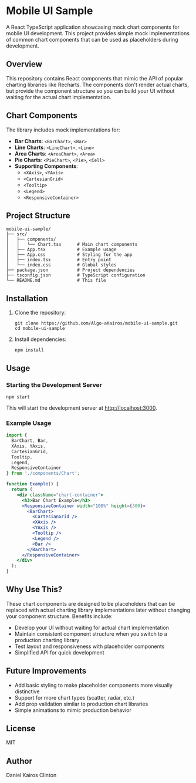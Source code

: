 # Mobile UI Sample

A React TypeScript application showcasing mock chart components for mobile UI development. This project provides simple mock implementations of common chart components that can be used as placeholders during development.

## Overview

This repository contains React components that mimic the API of popular charting libraries like Recharts. The components don't render actual charts, but provide the component structure so you can build your UI without waiting for the actual chart implementation.

## Chart Components

The library includes mock implementations for:

- **Bar Charts**: `<BarChart>`, `<Bar>`
- **Line Charts**: `<LineChart>`, `<Line>`
- **Area Charts**: `<AreaChart>`, `<Area>`
- **Pie Charts**: `<PieChart>`, `<Pie>`, `<Cell>`
- **Supporting Components**: 
  - `<XAxis>`, `<YAxis>`
  - `<CartesianGrid>`
  - `<Tooltip>`
  - `<Legend>`
  - `<ResponsiveContainer>`

## Project Structure

```
mobile-ui-sample/
├── src/
│   ├── components/
│   │   └── Chart.tsx      # Main chart components
│   ├── App.tsx            # Example usage
│   ├── App.css            # Styling for the app
│   ├── index.tsx          # Entry point
│   └── index.css          # Global styles
├── package.json           # Project dependencies
├── tsconfig.json          # TypeScript configuration
└── README.md              # This file
```

## Installation

1. Clone the repository:
   ```
   git clone https://github.com/Algo-aKairos/mobile-ui-sample.git
   cd mobile-ui-sample
   ```

2. Install dependencies:
   ```
   npm install
   ```

## Usage

### Starting the Development Server

```
npm start
```

This will start the development server at [http://localhost:3000](http://localhost:3000).

### Example Usage

```jsx
import { 
  BarChart, Bar,
  XAxis, YAxis,
  CartesianGrid,
  Tooltip,
  Legend,
  ResponsiveContainer
} from './components/Chart';

function Example() {
  return (
    <div className="chart-container">
      <h3>Bar Chart Example</h3>
      <ResponsiveContainer width="100%" height={300}>
        <BarChart>
          <CartesianGrid />
          <XAxis />
          <YAxis />
          <Tooltip />
          <Legend />
          <Bar />
        </BarChart>
      </ResponsiveContainer>
    </div>
  );
}
```

## Why Use This?

These chart components are designed to be placeholders that can be replaced with actual charting library implementations later without changing your component structure. Benefits include:

- Develop your UI without waiting for actual chart implementation
- Maintain consistent component structure when you switch to a production charting library
- Test layout and responsiveness with placeholder components
- Simplified API for quick development

## Future Improvements

- Add basic styling to make placeholder components more visually distinctive
- Support for more chart types (scatter, radar, etc.)
- Add prop validation similar to production chart libraries
- Simple animations to mimic production behavior

## License

MIT

## Author

Daniel Kairos Clinton 
